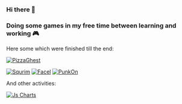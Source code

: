 ### Hi there 👋

### Doing some games in my free time between learning and working 🎮

Here some which were finished till the end:

[![PizzaGhest](https://img.shields.io/badge/Steam-PizzaGhest-yellow?style=for-the-badge&color=brightgreen&logo=ghostery&link=https://store.steampowered.com/app/1691270/Pizza_Ghest)](https://store.steampowered.com/app/1691270/Pizza_Ghest/)

[![Squrim](https://img.shields.io/badge/Itchio-Squrim-yellow?style=for-the-badge&color=brightgreen&logo=Itch.io&link=https://kitakun.itch.io/squrim)](https://kitakun.itch.io/squrim)
[![Facel](https://img.shields.io/badge/Itchio-Squrim-yellow?style=for-the-badge&color=brightgreen&logo=Itch.io&link=https://bagheads.itch.io/facel-jam-prototype)](https://bagheads.itch.io/facel-jam-prototype)
[![PunkOn](https://img.shields.io/badge/Itchio-Squrim-yellow?style=for-the-badge&color=brightgreen&logo=Itch.io&link=https://bagheads.itch.io/punkon)](https://bagheads.itch.io/punkon)

And other activities:

[![Js Charts](https://img.shields.io/badge/web-Js_Charts-yellow?style=for-the-badge&color=brightgreen&logo=internetexplorer&link=https://kitakun.github.io/telechart/)](https://kitakun.github.io/telechart/)

<!--
**kitakun/kitakun** is a ✨ _special_ ✨ repository because its `README.md` (this file) appears on your GitHub profile.

Here are some ideas to get you started:

- 🔭 I’m currently working on ...
- 🌱 I’m currently learning ...
- 👯 I’m looking to collaborate on ...
- 🤔 I’m looking for help with ...
- 💬 Ask me about ...
- 📫 How to reach me: ...
- 😄 Pronouns: ...
- ⚡ Fun fact: ...
-->

